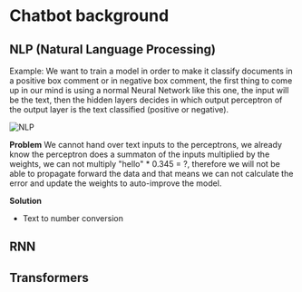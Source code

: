 # Chatbot background
## NLP (Natural Language Processing)
Example: We want to train a model in order to make it classify documents in a positive box comment or in negative box comment, the first thing to come up in our mind is using a normal Neural Network like this one, the input will be the text, then the hidden layers decides in which output perceptron of the output layer is the text classified (positive or negative).

![NLP](https://github.com/RogerCL24/ChatBot/assets/90930371/bf26611d-1397-4c58-ae59-16e19dadcf2d)

**Problem**
We cannot hand over text inputs to the perceptrons, we already know the perceptron does a summaton of the inputs multiplied by the weights, we can not multiply "hello" * 0.345 = ?, therefore we will not be able to propagate forward the data and that means we can not calculate the error and update the weights to auto-improve the model.

**Solution**

- Text to number conversion


## RNN

## Transformers
